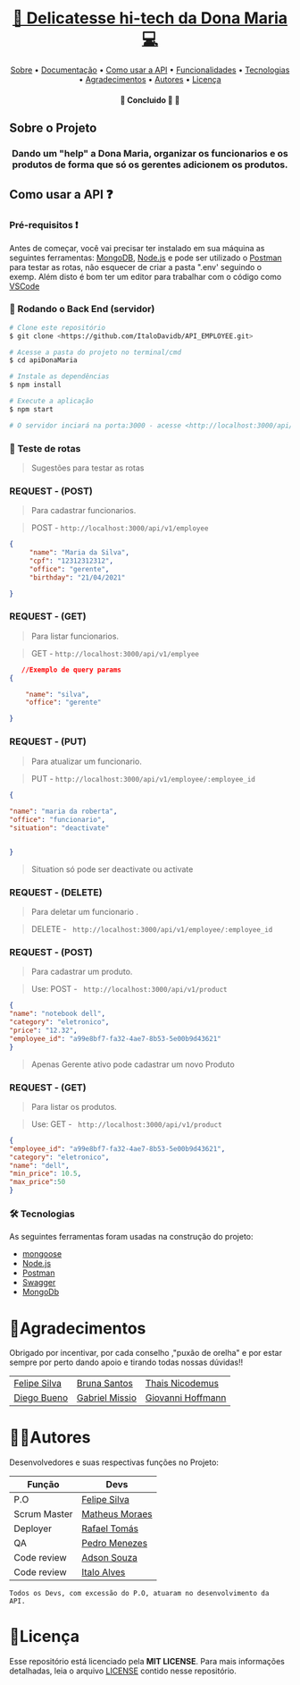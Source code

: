 <h1 align="center">
      <a href="#" alt="Delicatesse hi-tech da Dona Maria"> 🍞 Delicatesse hi-tech da Dona Maria💻</a>
</h1>

<p align="center">
 <a href="#-sobre-o-projeto">Sobre</a> •
 <a href="">Documentação</a> •
 <a href="#-como-usar-a-API">Como usar a API</a> •
 <a href="#-teste-das-rotas">Funcionalidades</a> •  
 <a href="#-tecnologias">Tecnologias</a> • 
 <a href="#-agradecimentos">Agradecimentos</a> • 
 <a href="#-autores">Autores</a> • 
 <a href="#-licença">Licença</a>
</p>

<h4 align="center">
	🚧   Concluido 🚀 🚧
</h4>

## Sobre o Projeto 

<h3 align="center">
  Dando um "help" a Dona Maria, organizar os funcionarios e os produtos de forma que só os gerentes adicionem os produtos.
</h3>




## Como usar a API ❓

### Pré-requisitos ❗️

Antes de começar, você vai precisar ter instalado em sua máquina as seguintes ferramentas:
[MongoDB](https://www.mongodb.com), [Node.js](https://nodejs.org/en/) e pode ser utilizado o [Postman](https://www.postman.com) para testar as rotas,
não esquecer de criar a pasta ".env' seguindo o exemp.
Além disto é bom ter um editor para trabalhar com o código como [VSCode](https://code.visualstudio.com/)

### 🎲 Rodando o Back End (servidor)

```bash
# Clone este repositório
$ git clone <https://github.com/ItaloDavidb/API_EMPLOYEE.git>

# Acesse a pasta do projeto no terminal/cmd
$ cd apiDonaMaria

# Instale as dependências
$ npm install

# Execute a aplicação 
$ npm start

# O servidor inciará na porta:3000 - acesse <http://localhost:3000/api/v1> 
```
### 📝 Teste de rotas

> Sugestões para testar as rotas

### REQUEST - (POST)
> Para cadastrar funcionarios.

> POST - `http://localhost:3000/api/v1/employee`
```json
{
     "name": "Maria da Silva",
     "cpf": "12312312312",
     "office": "gerente",
     "birthday": "21/04/2021"

}
```


### REQUEST - (GET)

> Para listar funcionarios.

> GET - `http://localhost:3000/api/v1/emplyee`

```json
   //Exemplo de query params
{

    "name": "silva",
    "office": "gerente"

}

```


### REQUEST - (PUT)

> Para atualizar um funcionario.

> PUT - `http://localhost:3000/api/v1/employee/:employee_id`

```json
{
 
"name": "maria da roberta",
"office": "funcionario",
"situation": "deactivate"


}
```
> Situation só pode ser deactivate ou activate



### REQUEST - (DELETE)

> Para deletar um funcionario .

> DELETE - ` http://localhost:3000/api/v1/employee/:employee_id`



### REQUEST - (POST) 
> Para cadastrar um produto.

> Use: POST - ` http://localhost:3000/api/v1/product`

```json
{
"name": "notebook dell",
"category": "eletronico",
"price": "12.32",
"employee_id": "a99e8bf7-fa32-4ae7-8b53-5e00b9d43621"
}
```


>Apenas Gerente ativo pode cadastrar um novo Produto

### REQUEST - (GET) 
> Para listar os produtos.

> Use: GET - ` http://localhost:3000/api/v1/product`

```json
{
"employee_id": "a99e8bf7-fa32-4ae7-8b53-5e00b9d43621",
"category": "eletronico",
"name": "dell",
"min_price": 10.5,
"max_price":50
}
```

### 🛠 Tecnologias

As seguintes ferramentas foram usadas na construção do projeto:

- [mongoose](https://mongoosejs.com)
- [Node.js](https://nodejs.org/en/)
- [Postman](https://pt-br.reactjs.org/)
- [Swagger](https://swagger.io)
- [MongoDb](https://www.mongodb.com)

# 🦸Agradecimentos
 Obrigado por incentivar, por cada conselho ,"puxão de orelha" e por estar sempre por perto dando apoio e tirando todas nossas dúvidas!!

<table>
    <tr>
        <td><a href="" >Felipe Silva</td>
        <td><a href="" >Bruna Santos</td>
        <td><a href="" >Thais Nicodemus</td>
    </tr>
    <tr>
        <td><a href="" >Diego Bueno</td>
        <td><a href="" >Gabriel Missio</td>
        <td><a href="" >Giovanni Hoffmann</td>
    </tr>
</table>

# 👨‍💻Autores

  Desenvolvedores e suas respectivas funções no Projeto:
  
 
 Função | Devs 
--------|-----
P.O | [Felipe Silva]()
Scrum Master|[Matheus Moraes](https://www.linkedin.com/in/matheus-moraes-ba9020209/)
Deployer|[Rafael Tomás](https://www.linkedin.com/in/rafael-tomas-30b9671a9/)
QA|[Pedro Menezes](https://github.com/pedrohmenezes1)
Code review|[Adson Souza](https://www.linkedin.com/in/adson-sousa-de-oliveira-5311a3207/)
Code review|[Italo Alves](https://www.linkedin.com/in/italo-alves-01457a1a6/)

```
Todos os Devs, com excessão do P.O, atuaram no desenvolvimento da  API.
```


# 📝Licença

Esse repositório está licenciado pela **MIT LICENSE**. Para mais informações detalhadas, leia o arquivo [LICENSE](./LICENSE) contido nesse repositório.
